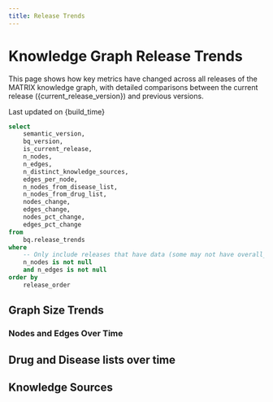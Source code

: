 ```yaml
---
title: Release Trends
---
```


<script>
  const current_release_version = import.meta.env.VITE_release_version;
  const build_time = import.meta.env.VITE_build_time;
</script>

# Knowledge Graph Release Trends

This page shows how key metrics have changed across all releases of the MATRIX knowledge graph, with detailed comparisons between the current release ({current_release_version}) and previous versions.

<p class="text-gray-500 text-sm italic">Last updated on {build_time}</p>

```sql release_metrics
select 
    semantic_version,
    bq_version,
    is_current_release,
    n_nodes,
    n_edges,
    n_distinct_knowledge_sources,
    edges_per_node,
    n_nodes_from_disease_list,
    n_nodes_from_drug_list,
    nodes_change,
    edges_change,
    nodes_pct_change,
    edges_pct_change
from 
    bq.release_trends
where 
    -- Only include releases that have data (some may not have overall_metrics table)
    n_nodes is not null
    and n_edges is not null
order by 
    release_order
```

## Graph Size Trends

### Nodes and Edges Over Time

<LineChart 
    data={release_metrics} 
    x="semantic_version" 
    y="n_nodes"
    title="Total Nodes Across Releases"
    yAxisTitle="Number of Nodes"
    sort=false
/>

<LineChart 
    data={release_metrics} 
    x="semantic_version" 
    y="n_edges"
    title="Total Edges Across Releases" 
    yAxisTitle="Number of Edges"
    sort=false
/>

## Drug and Disease lists over time

<LineChart 
    data={release_metrics} 
    x="semantic_version" 
    y="n_nodes_from_drug_list"
    title="Drug Nodes Across Releases"
    yAxisTitle="Number of Drug Nodes"
    sort=false
/>

<LineChart 
    data={release_metrics} 
    x="semantic_version" 
    y="n_nodes_from_disease_list"
    title="Disease Nodes Across Releases" 
    yAxisTitle="Number of Disease Nodes"
    sort=false
/>

## Knowledge Sources

<LineChart 
    data={release_metrics} 
    x="semantic_version" 
    y="n_distinct_knowledge_sources"
    title="Distinct Knowledge Sources Across Releases"
    yAxisTitle="Number of Distinct Knowledge Sources"
    sort=false
/>


